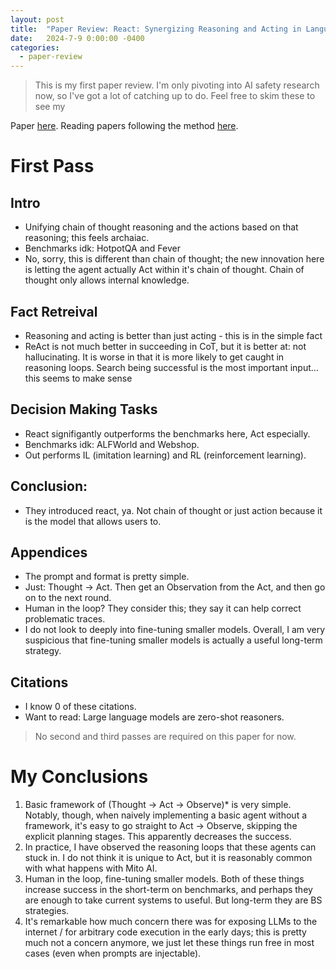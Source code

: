 ```yaml
---
layout: post
title:  "Paper Review: React: Synergizing Reasoning and Acting in Language Models"
date:   2024-7-9 0:00:00 -0400
categories:
  - paper-review
---
```


> This is my first paper review. I'm only pivoting into AI safety research now, so I've got a lot of catching up to do. Feel free to skim these to see my 

Paper [here](https://arxiv.org/pdf/1706.03741). Reading papers following the method [here](http://ccr.sigcomm.org/online/files/p83-keshavA.pdf).

# First Pass

## Intro
- Unifying chain of thought reasoning and the actions based on that reasoning; this feels archaiac. 
-  Benchmarks idk: HotpotQA and Fever
- No, sorry, this is different than chain of thought; the new innovation here is letting the agent actually Act within it's chain of thought. Chain of thought only allows internal knowledge.

## Fact Retreival
- Reasoning and acting is better than just acting - this is in the simple fact 
- ReAct is not much better in succeeding in CoT, but it is better at: not hallucinating. It is worse in that it is more likely to get caught in reasoning loops. Search being successful is the most important input... this seems to make sense

## Decision Making Tasks
- React signifigantly outperforms the benchmarks here, Act especially.
- Benchmarks idk: ALFWorld and Webshop.
- Out performs IL (imitation learning) and RL (reinforcement learning).

## Conclusion:
- They introduced react, ya. Not chain of thought or just action because it is the model that allows users to.

## Appendices
- The prompt and format is pretty simple. 
- Just: Thought -> Act. Then get an Observation from the Act, and then go on to the next round. 
- Human in the loop? They consider this; they say it can help correct problematic traces.
- I do not look to deeply into fine-tuning smaller models. Overall, I am very suspicious that fine-tuning smaller models is actually a useful long-term strategy.

## Citations
- I know 0 of these citations. 
- Want to read: Large language models are zero-shot reasoners.

> No second and third passes are required on this paper for now. 

# My Conclusions
1. Basic framework of (Thought -> Act -> Observe)* is very simple. Notably, though, when naively implementing a basic agent without a framework, it's easy to go straight to Act -> Observe, skipping the explicit planning stages. This apparently decreases the success. 
2. In practice, I have observed the reasoning loops that these agents can stuck in. I do not think it is unique to Act, but it is reasonably common with what happens with Mito AI. 
3. Human in the loop, fine-tuning smaller models. Both of these things increase success in the short-term on benchmarks, and perhaps they are enough to take current systems to useful. But long-term they are BS strategies.
4. It's remarkable how much concern there was for exposing LLMs to the internet / for arbitrary code execution in the early days; this is pretty much not a concern anymore, we just let these things run free in most cases (even when prompts are injectable).